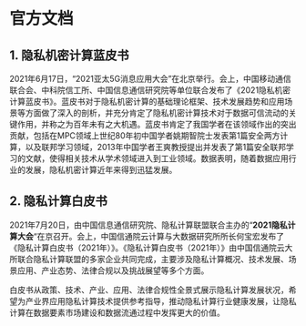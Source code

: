 # 官方文档

## 1. 隐私机密计算蓝皮书

​		 2021年6月17日，“2021亚太5G消息应用大会”在北京举行。会上，中国移动通信联合会、中科院信工所、中国信息通信研究院等单位联合发布了《2021隐私机密计算蓝皮书》。蓝皮书对于隐私机密计算的基础理论框架、技术发展趋势和应用场景等方面做了深入的剖析，并充分肯定了隐私机密计算技术对于数据可信流动的关键作用，并称之为百年未有之大机遇。蓝皮书肯定了我国学者在该领域作出的突出贡献，包括在MPC领域上世纪80年初中国学者姚期智院士发表第1篇安全两方计算，以及联邦学习领域，2013年中国学者王爽教授提出并发表了第1篇安全联邦学习的文献，使得相关技术从学术领域进入到工业领域。数据表明，随着数据应用行业的发展，隐私机密计算近年来得到迅猛发展。

## 2. 隐私计算白皮书

​		2021年7月20日，由中国信息通信研究院、隐私计算联盟联合主办的“**2021隐私计算大会**“在京召开。会上，中国信通院云计算与大数据研究所所长何宝宏发布了《隐私计算白皮书（2021年）》。《隐私计算白皮书（2021年）》由中国信通院云大所联合隐私计算联盟的多家企业共同完成，主要涉及隐私计算概况、技术发展、场景应用、产业态势、法律合规以及挑战展望等多个方面。

​		白皮书从政策、技术、产业、应用、法律合规性全景式展示隐私计算发展状况，希望为产业界应用隐私计算技术提供参考指导，推动隐私计算行业健康发展，让隐私计算在数据要素市场建设和数据流通过程中发挥更大的价值。